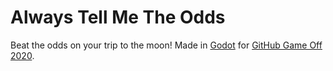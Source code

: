 # Always Tell Me The Odds
Beat the odds on your trip to the moon! Made in [Godot](https://godotengine.org/) for [GitHub Game Off 2020](https://itch.io/jam/game-off-2020).
